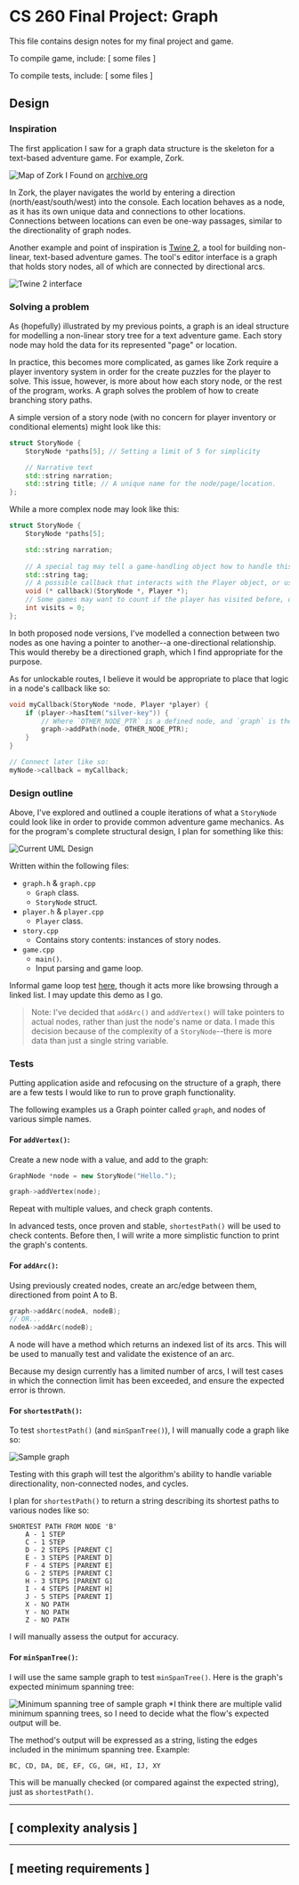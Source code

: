# CS 260 Final Project: Graph

This file contains design notes for my final project and game.

To compile game, include:
[ some files ]

To compile tests, include: 
[ some files ]

## Design

### Inspiration

The first application I saw for a graph data structure is the skeleton for a text-based adventure game. For example, Zork. 

![Map of Zork I](readme_src/zork_map.png) 
Found on [archive.org](https://archive.org/details/zork-i-ii-iii-maps/)

In Zork, the player navigates the world by entering a direction (north/east/south/west) into the console. Each location behaves as a node, as it has its own unique data and connections to other locations. Connections between locations can even be one-way passages, similar to the directionality of graph nodes.

Another example and point of inspiration is [Twine 2](https://twinery.org/), a tool for building non-linear, text-based adventure games. The tool's editor interface is a graph that holds story nodes, all of which are connected by directional arcs.

![Twine 2 interface](readme_src/twine2_example.jpg)


### Solving a problem

As (hopefully) illustrated by my previous points, a graph is an ideal structure for modelling a non-linear story tree for a text adventure game. Each story node may hold the data for its represented "page" or location. 

In practice, this becomes more complicated, as games like Zork require a player inventory system in order for the create puzzles for the player to solve. This issue, however, is more about how each story node, or the rest of the program, works. A graph solves the problem of how to create branching story paths.

A simple version of a story node (with no concern for player inventory or conditional elements) might look like this:

```cpp
struct StoryNode {
    StoryNode *paths[5]; // Setting a limit of 5 for simplicity

    // Narrative text
    std::string narration;
    std::string title; // A unique name for the node/page/location. 
};
```

While a more complex node may look like this:

```cpp
struct StoryNode {
    StoryNode *paths[5];

    std::string narration;
    
    // A special tag may tell a game-handling object how to handle this node. For example: "Start" or "End"
    std::string tag;
    // A possible callback that interacts with the Player object, or uses the Player object to modify itself.
    void (* callback)(StoryNode *, Player *);
    // Some games may want to count if the player has visited before, or how many times.
    int visits = 0; 
};
```

In both proposed node versions, I've modelled a connection between two nodes as one having a pointer to another--a one-directional relationship. This would thereby be a directioned graph, which I find appropriate for the purpose.

As for unlockable routes, I believe it would be appropriate to place that logic in a node's callback like so:

```cpp
void myCallback(StoryNode *node, Player *player) {
    if (player->hasItem("silver-key")) {
        // Where `OTHER_NODE_PTR` is a defined node, and `graph` is the globally defined graph. (Or, possibly, a third parameter, we will see.)
        graph->addPath(node, OTHER_NODE_PTR);
    }
}

// Connect later like so:
myNode->callback = myCallback;
```


### Design outline

Above, I've explored and outlined a couple iterations of what a `StoryNode` could look like in order to provide common adventure game mechanics. As for the program's complete structural design, I plan for something like this:

![Current UML Design](readme_src/uml_design.png)

Written within the following files:

- `graph.h` & `graph.cpp`
    + `Graph` class.
    + `StoryNode` struct.
- `player.h` & `player.cpp`
    + `Player` class.
- `story.cpp`
    - Contains story contents: instances of story nodes.
- `game.cpp`
    + `main()`.
    - Input parsing and game loop.

Informal game loop test [here](..\in_class\june1.cpp), though it acts more like browsing through a linked list. I may update this demo as I go.

> Note: I've decided that `addArc()` and `addVertex()` will take pointers to actual nodes, rather than just the node's name or data. I made this decision because of the complexity of a `StoryNode`--there is more data than just a single string variable.


### Tests

Putting application aside and refocusing on the structure of a graph, there are a few tests I would like to run to prove graph functionality. 

The following examples us a Graph pointer called `graph`, and nodes of various simple names.


#### For `addVertex()`:

Create a new node with a value, and add to the graph:

```cpp
GraphNode *node = new StoryNode("Hello.");

graph->addVertex(node);
```

Repeat with multiple values, and check graph contents.

In advanced tests, once proven and stable, `shortestPath()` will be used to check contents. Before then, I will write a more simplistic function to print the graph's contents.


#### For `addArc()`:

Using previously created nodes, create an arc/edge between them, directioned from point A to B.

```cpp
graph->addArc(nodeA, nodeB);
// OR...
nodeA->addArc(nodeB);
```

A node will have a method which returns an indexed list of its arcs. This will be used to manually test and validate the existence of an arc.

Because my design currently has a limited number of arcs, I will test cases in which the connection limit has been exceeded, and ensure the expected error is thrown.


#### For `shortestPath()`:

To test `shortestPath()` (and `minSpanTree()`), I will manually code a graph like so:

![Sample graph](readme_src/sample_graph.png)

Testing with this graph will test the algorithm's ability to handle variable directionality, non-connected nodes, and cycles.

I plan for `shortestPath()` to return a string describing its shortest paths to various nodes like so:

    SHORTEST PATH FROM NODE 'B'
        A - 1 STEP
        C - 1 STEP
        D - 2 STEPS [PARENT C]
        E - 3 STEPS [PARENT D]
        F - 4 STEPS [PARENT E]
        G - 2 STEPS [PARENT C]
        H - 3 STEPS [PARENT G]
        I - 4 STEPS [PARENT H]
        J - 5 STEPS [PARENT I]
        X - NO PATH
        Y - NO PATH
        Z - NO PATH

I will manually assess the output for accuracy.


#### For `minSpanTree()`:

I will use the same sample graph to test `minSpanTree()`. Here is the graph's expected minimum spanning tree:

![Minimum spanning tree of sample graph](readme_src/sample_graph_min.png)
*I think there are multiple valid minimum spanning trees, so I need to decide what the flow's expected output will be.

The method's output will be expressed as a string, listing the edges included in the minimum spanning tree. Example: 

    BC, CD, DA, DE, EF, CG, GH, HI, IJ, XY

This will be manually checked (or compared against the expected string), just as `shortestPath()`.


---
## [ complexity analysis ]


---
## [ meeting requirements ]

